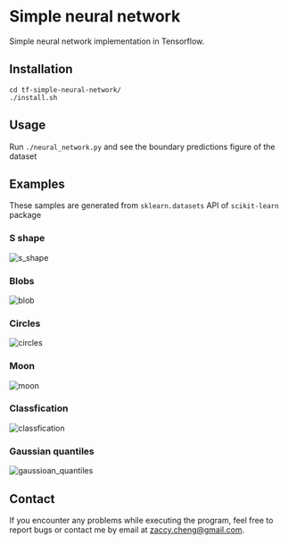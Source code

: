# Simple neural network

Simple neural network implementation in Tensorflow.

  
## Installation
```
cd tf-simple-neural-network/
./install.sh
```

## Usage
Run `./neural_network.py` and see the boundary predictions figure of the dataset

## Examples
These samples are generated from `sklearn.datasets` API of `scikit-learn` package

### S shape
![s_shape](http://hzs.idv.tw/~zackcheng/github/tf_neural_network/s_shape.png)

### Blobs
![blob](http://hzs.idv.tw/~zackcheng/github/tf_neural_network/blob.png)

### Circles
![circles](http://hzs.idv.tw/~zackcheng/github/tf_neural_network/circles.png)

### Moon
![moon](http://hzs.idv.tw/~zackcheng/github/tf_neural_network/moon.png)

### Classfication
![classfication](http://hzs.idv.tw/~zackcheng/github/tf_neural_network/classfication.png)

### Gaussian quantiles
![gaussioan_quantiles](http://hzs.idv.tw/~zackcheng/github/tf_neural_network/gaussian_quantiles.png.png)

## Contact

If you encounter any problems while executing the program, feel free to report bugs or contact me by email at zaccy.cheng@gmail.com.
